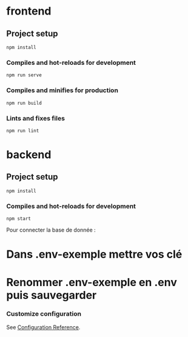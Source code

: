 # frontend

## Project setup
```
npm install
```

### Compiles and hot-reloads for development
```
npm run serve
```

### Compiles and minifies for production
```
npm run build
```

### Lints and fixes files
```
npm run lint
```

# backend

## Project setup
```
npm install
```

### Compiles and hot-reloads for development
```
npm start
```


Pour connecter la base de donnée :

# Dans .env-exemple mettre vos clé
# Renommer .env-exemple en .env puis sauvegarder

### Customize configuration
See [Configuration Reference](https://cli.vuejs.org/config/).
